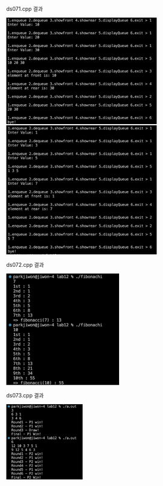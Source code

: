 ds071.cpp 결과<br>

<img src= 'https://github.com/jiwonpark831/22300323_PJW_DS/blob/main/lab12/results/ds061-1.png' width = 400>
<img src= 'https://github.com/jiwonpark831/22300323_PJW_DS/blob/main/lab12/results/ds061-2.png' width = 400>

ds072.cpp 결과<br>

<img src= 'https://github.com/jiwonpark831/22300323_PJW_DS/blob/main/lab12/results/ds062.png' width =300>

ds073.cpp 결과<br>

<img src= 'https://github.com/jiwonpark831/22300323_PJW_DS/blob/main/lab12/results/ds063.png' height = 200>
